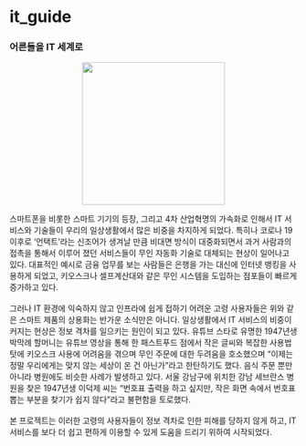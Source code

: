 # it_guide
### 어른들을 IT 세계로

<center><img src="https://user-images.githubusercontent.com/74346290/145377814-5967946a-88df-4a7c-9963-0566c02b9651.png" width="250"></center>

 스마트폰을 비롯한 스마트 기기의 등장, 그리고 4차 산업혁명의 가속화로 인해서 IT 서비스와 기술들이 우리의 일상생활에서 많은 비중을 차지하게 되었다. 특히나 코로나 19 이후로 ‘언택트’라는 신조어가 생겨날 만큼 비대면 방식이 대중화되면서 과거 사람과의 접촉을 통해서 이루어 졌던 서비스들이 무인 자동화 기술로 대체되는 현상이 일어나고 있다. 대표적인 예시로 금융 업무를 보는 사람들은 은행을 가는 대신에 인터넷 뱅킹을 사용하게 되었고, 키오스크나 셀프계산대와 같은 무인 시스템을 도입하는 점포들이 빠르게 증가하고 있다.  
 <br>
그러나 IT 환경에 익숙하지 않고 인프라에 쉽게 접하기 어려운 고령 사용자들은 위와 같은 스마트 제품의 상용화는 반가운 소식만은 아니다. 일상생활에서 IT 서비스의 비중이 커지는 현상은 정보 격차를 일으키는 원인이 되고 있다. 유튜브 스타로 유명한 1947년생 박막례 할머니는 유튜브 영상을 통해 한 패스트푸드 점에서 작은 글씨와 복잡한 사용법 탓에 키오스크 사용에 어려움을 겪으며 무인 주문에 대한 두려움을 호소했으며 “이제는 정말 우리에게는 맞지 않는 세상이 온 건 아닌가”라고 한탄하기도 했다. 음식 주문 뿐만 아니라 병원에도 비슷한 사례가 발생하고 있다. 서울 강남구에 위치한 강남 세브란스 병원을 찾은 1947년생 이덕제 씨는 “번호표 출력을 하고 싶지만, 작은 화면 속에서 번호표 뽑는 부분을 찾기가 쉽지 않다”라고 불편함을 토로했다.  
<br>
본 프로젝트는 이러한 고령의 사용자들이 정보 격차로 인한 피해를 당하지 않게 하고, IT 서비스를 보다 더 쉽고 편하게 이용할 수 있게 도움을 드리기 위하여 시작되었다.
